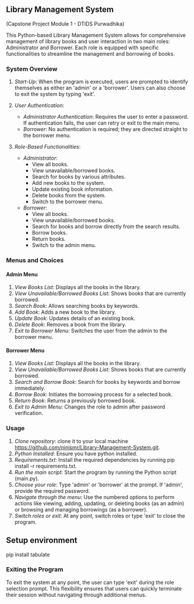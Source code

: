 ## Library Management System 
(Capstone Project Module 1 - DTIDS Purwadhika)

This Python-based Library Management System allows for comprehensive management of library books and user interaction in two main roles: Administrator and Borrower. Each role is equipped with specific functionalities to streamline the management and borrowing of books.

### System Overview

1. *Start-Up*: When the program is executed, users are prompted to identify themselves as either an 'admin' or a 'borrower'. Users can also choose to exit the system by typing 'exit'.

2. *User Authentication*: 
   - *Administrator Authentication*: Requires the user to enter a password. If authentication fails, the user can retry or exit to the main menu.
   - *Borrower*: No authentication is required; they are directed straight to the borrower menu.

3. *Role-Based Functionalities*:
   - *Administrator*:
     - View all books.
     - View unavailable/borrowed books.
     - Search for books by various attributes.
     - Add new books to the system.
     - Update existing book information.
     - Delete books from the system.
     - Switch to the borrower menu.
   - *Borrower*:
     - View all books.
     - View unavailable/borrowed books.
     - Search for books and borrow directly from the search results.
     - Borrow books.
     - Return books.
     - Switch to the admin menu.

### Menus and Choices

#### Admin Menu
1. *View Books List*: Displays all the books in the library.
2. *View Unavailable/Borrowed Books List*: Shows books that are currently borrowed.
3. *Search Book*: Allows searching books by keywords.
4. *Add Book*: Adds a new book to the library.
5. *Update Book*: Updates details of an existing book.
6. *Delete Book*: Removes a book from the library.
7. *Exit to Borrower Menu*: Switches the user from the admin to the borrower menu.

#### Borrower Menu
1. *View Books List*: Displays all the books in the library.
2. *View Unavailable/Borrowed Books List*: Shows books that are currently borrowed.
3. *Search and Borrow Book*: Search for books by keywords and borrow immediately.
4. *Borrow Book*: Initiates the borrowing process for a selected book.
5. *Return Book*: Returns a previously borrowed book.
6. *Exit to Admin Menu*: Changes the role to admin after password verification.

### Usage

1. *Clone repository*: clone it to your local machine https://github.com/ninismr/Library-Management-System.git.
2. *Python Installed*: Ensure you have python installed.
3. *Requirements.txt*: Install the required dependencies by running pip install -r requirements.txt.
4. *Run the main script*: Start the program by running the Python script (main.py).
5. *Choose your role*: Type 'admin' or 'borrower' at the prompt. If 'admin', provide the required password.
6. *Navigate through the menu*: Use the numbered options to perform actions like viewing, adding, updating, or deleting books (as an admin) or browsing and managing borrowings (as a borrower).
7. *Switch roles or exit*: At any point, switch roles or type 'exit' to close the program.

## Setup environment

pip install tabulate

### Exiting the Program

To exit the system at any point, the user can type 'exit' during the role selection prompt. This flexibility ensures that users can quickly terminate their session without navigating through additional menus.


